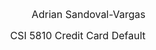 <p align="right"> <font size='3'> Adrian Sandoval-Vargas</font></p>
<p align="right"> <font size='3'>CSI 5810 Credit Card Default</font></p>
<h1></h1>